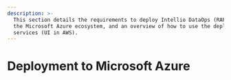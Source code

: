 ```yaml
---
description: >-
  This section details the requirements to deploy Intellio DataOps (RAP) onto
  the Microsoft Azure ecosystem, and an overview of how to use the deployment
  services (UI in AWS).
---
```


# Deployment to Microsoft Azure

